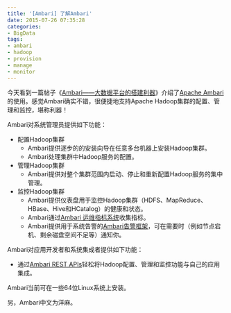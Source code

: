```yaml
---
title: '[Ambari] 了解Ambari'
date: 2015-07-26 07:35:28
categories: 
- BigData
tags: 
- ambari
- hadoop
- provision
- manage
- monitor
---
```

今天看到一篇帖子《[Ambari——大数据平台的搭建利器](http://www.ibm.com/developerworks/cn/opensource/os-cn-bigdata-ambari/)》介绍了[Apache Ambari](https://ambari.apache.org/)的使用。感觉Ambari确实不错，很便捷地支持Apache Hadoop集群的配置、管理和监控，堪称利器！

Ambari对系统管理员提供如下功能：
- 配置Hadoop集群
  - Ambari提供逐步的的安装向导在任意多台机器上安装Hadoop集群。
  - Ambari处理集群中Hadoop服务的配置。
- 管理Hadoop集群
  - Ambari提供对整个集群范围内启动、停止和重新配置Hadoop服务的集中管理。
- 监控Hadoop集群
  - Ambari提供仪表盘用于监控Hadoop集群（HDFS、MapReduce、HBase、Hive和HCatalog）的健康和状态。
  - Ambari通过[Ambari 运维指标系统](https://issues.apache.org/jira/browse/AMBARI-5707)收集指标。
  - Ambari提供用于系统告警的[Ambari告警框架](https://issues.apache.org/jira/browse/AMBARI-6354)，可在需要时（例如节点宕机、剩余磁盘空间不足等）通知你。

Ambari对应用开发者和系统集成者提供如下功能：
- 通过[Ambari REST APIs](https://github.com/apache/ambari/blob/trunk/ambari-server/docs/api/v1/index.md)轻松将Hadoop配置、管理和监控功能与自己的应用集成。

Ambari当前可在一些64位Linux系统上安装。

另，Ambari中文为洋麻。
